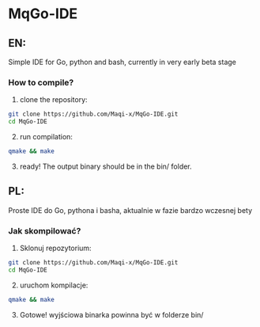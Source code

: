 # MqGo-IDE

## EN:
Simple IDE for Go, python and bash, currently in very early beta stage

### How to compile?

1. clone the repository:
```sh
git clone https://github.com/Maqi-x/MqGo-IDE.git
cd MqGo-IDE
```

2. run compilation:
```sh
qmake && make
```

3. ready! The output binary should be in the bin/ folder.

## PL:
Proste IDE do Go, pythona i basha, aktualnie w fazie bardzo wczesnej bety

### Jak skompilować?

1. Sklonuj repozytorium:
```sh
git clone https://github.com/Maqi-x/MqGo-IDE.git
cd MqGo-IDE
```

2. uruchom kompilacje:
```sh
qmake && make
```

3. Gotowe! wyjściowa binarka powinna być w folderze bin/
